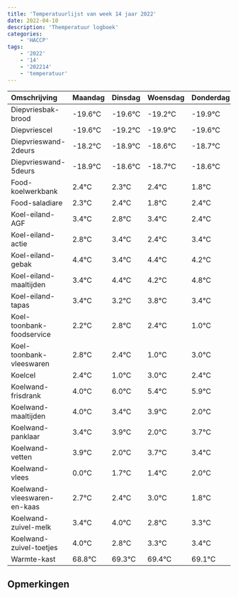 ```yaml
---
title: 'Temperatuurlijst van week 14 jaar 2022'
date: 2022-04-10
description: 'Themperatuur logboek'
categories:
    - 'HACCP'
tags:
    - '2022'
    - '14'
    - '202214'
    - 'temperatuur'
---
```

|Omschrijving|Maandag|Dinsdag|Woensdag|Donderdag|Vrijdag|Zaterdag|Zondag|
|:---|:---|:---|:---|:---|:---|:---|:---|
|Diepvriesbak-brood|-19.6°C|-19.6°C|-19.2°C|-19.9°C|-19.6°C|-19.7°C|-19.6°C|
|Diepvriescel|-19.6°C|-19.2°C|-19.9°C|-19.6°C|-19.7°C|-19.6°C|-20.2°C|
|Diepvrieswand-2deurs|-18.2°C|-18.9°C|-18.6°C|-18.7°C|-18.6°C|-19.2°C|-18.6°C|
|Diepvrieswand-5deurs|-18.9°C|-18.6°C|-18.7°C|-18.6°C|-19.2°C|-18.6°C|-19.6°C|
|Food-koelwerkbank|2.4°C|2.3°C|2.4°C|1.8°C|2.4°C|1.4°C|2.4°C|
|Food-saladiare|2.3°C|2.4°C|1.8°C|2.4°C|1.4°C|2.4°C|2.2°C|
|Koel-eiland-AGF|3.4°C|2.8°C|3.4°C|2.4°C|3.4°C|3.2°C|3.8°C|
|Koel-eiland-actie|2.8°C|3.4°C|2.4°C|3.4°C|3.2°C|3.8°C|3.4°C|
|Koel-eiland-gebak|4.4°C|3.4°C|4.4°C|4.2°C|4.8°C|4.4°C|3.0°C|
|Koel-eiland-maaltijden|3.4°C|4.4°C|4.2°C|4.8°C|4.4°C|3.0°C|5.0°C|
|Koel-eiland-tapas|3.4°C|3.2°C|3.8°C|3.4°C|2.0°C|4.0°C|3.4°C|
|Koel-toonbank-foodservice|2.2°C|2.8°C|2.4°C|1.0°C|3.0°C|2.4°C|2.9°C|
|Koel-toonbank-vleeswaren|2.8°C|2.4°C|1.0°C|3.0°C|2.4°C|2.9°C|1.0°C|
|Koelcel|2.4°C|1.0°C|3.0°C|2.4°C|2.9°C|1.0°C|2.7°C|
|Koelwand-frisdrank|4.0°C|6.0°C|5.4°C|5.9°C|4.0°C|5.7°C|5.4°C|
|Koelwand-maaltijden|4.0°C|3.4°C|3.9°C|2.0°C|3.7°C|3.4°C|4.0°C|
|Koelwand-panklaar|3.4°C|3.9°C|2.0°C|3.7°C|3.4°C|4.0°C|2.8°C|
|Koelwand-vetten|3.9°C|2.0°C|3.7°C|3.4°C|4.0°C|2.8°C|3.3°C|
|Koelwand-vlees|0.0°C|1.7°C|1.4°C|2.0°C|0.8°C|1.3°C|1.4°C|
|Koelwand-vleeswaren-en-kaas|2.7°C|2.4°C|3.0°C|1.8°C|2.3°C|2.4°C|2.1°C|
|Koelwand-zuivel-melk|3.4°C|4.0°C|2.8°C|3.3°C|3.4°C|3.1°C|2.4°C|
|Koelwand-zuivel-toetjes|4.0°C|2.8°C|3.3°C|3.4°C|3.1°C|2.4°C|3.4°C|
|Warmte-kast|68.8°C|69.3°C|69.4°C|69.1°C|68.4°C|69.4°C|69.4°C|

## Opmerkingen


